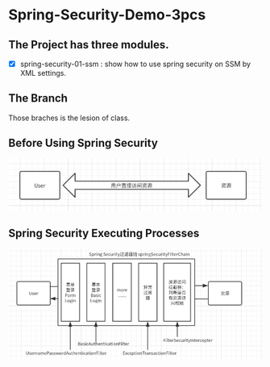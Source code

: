 # Spring-Security-Demo-3pcs
## The Project has three modules.  
- [x] spring-security-01-ssm : show how to use spring security on SSM by XML settings.


## The Branch
Those braches is the lesion of class.

## Before Using Spring Security
![](./pictures/未使用安全框架时流程.jpg)
## Spring Security Executing Processes
![](./pictures/SpringSecurityProcedure.png)

